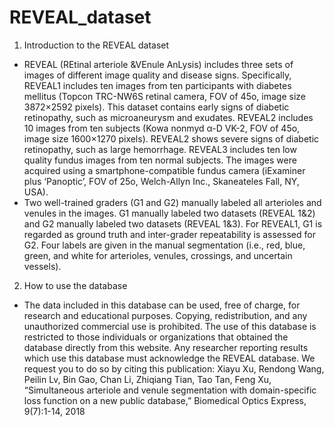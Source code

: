 # REVEAL_dataset

1. Introduction to the REVEAL dataset
* REVEAL (REtinal arteriole &VEnule AnLysis) includes three sets of images of different image quality and disease signs. Specifically, REVEAL1 includes ten images from ten participants with diabetes mellitus (Topcon TRC-NW6S retinal camera, FOV of 45o, image size 3872×2592 pixels). This dataset contains early signs of diabetic retinopathy, such as microaneurysm and exudates. REVEAL2 includes 10 images from ten subjects (Kowa nonmyd α-D VK-2, FOV of 45o, image size 1600×1270 pixels). REVEAL2 shows severe signs of diabetic retinopathy, such as large hemorrhage. REVEAL3 includes ten low quality fundus images from ten normal subjects. The images were acquired using a smartphone-compatible fundus camera (iExaminer plus ‘Panoptic’, FOV of 25o, Welch-Allyn Inc., Skaneateles Fall, NY, USA).
* Two well-trained graders (G1 and G2) manually labeled all arterioles and venules in the images. G1 manually labeled two datasets (REVEAL 1&2) and G2 manually labeled two datasets (REVEAL 1&3). For REVEAL1, G1 is regarded as ground truth and inter-grader repeatability is assessed for G2. Four labels are given in the manual segmentation (i.e., red, blue, green, and white for arterioles, venules, crossings, and uncertain vessels).

2. How to use the database
* The data included in this database can be used, free of charge, for research and educational purposes. Copying, redistribution, and any unauthorized commercial use is prohibited. The use of this database is restricted to those individuals or organizations that obtained the database directly from this website. Any researcher reporting results which use this database must acknowledge the REVEAL database. We request you to do so by citing this publication: Xiayu Xu, Rendong Wang, Peilin Lv, Bin Gao, Chan Li, Zhiqiang Tian, Tao Tan, Feng Xu, “Simultaneous arteriole and venule segmentation with domain-specific loss function on a new public database,” Biomedical Optics Express, 9(7):1-14, 2018
